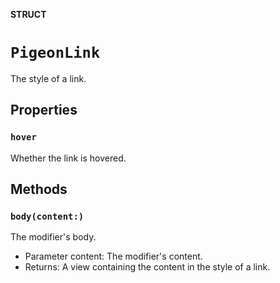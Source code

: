 **STRUCT**

# `PigeonLink`

The style of a link.

## Properties
### `hover`

Whether the link is hovered.

## Methods
### `body(content:)`

The modifier's body.
- Parameter content: The modifier's content.
- Returns: A view containing the content in the style of a link.

